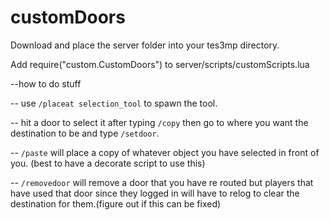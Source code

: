 # customDoors
Download and place the server folder into your tes3mp directory.
 
Add   require("custom.CustomDoors")   to server/scripts/customScripts.lua

--how to do stuff

-- use `/placeat selection_tool` to spawn the tool.

-- hit a door to select it after typing `/copy` then go to where you want the destination to be and type `/setdoor`.

-- `/paste` will place a copy of whatever object you have selected in front of you. (best to have a decorate script to use this)

-- `/removedoor` will remove a door that you have re routed but players that have used that door since they logged in will have to relog
   to clear the destination for them.(figure out if this can be fixed)
